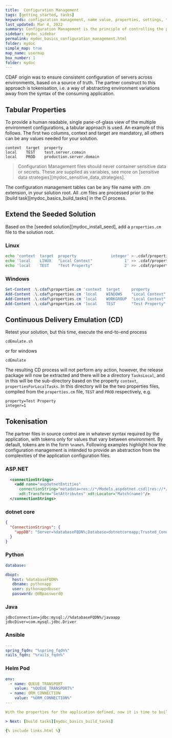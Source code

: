 ```yaml
---
title:  Configuration Management
tags: [getting_started, tasks]
keywords: configuration management, name value, properties, settings, tokenisation
last_updated: Mar 4, 2022
summary: Configuration Management is the principle of controlling the properties and settings of environments from source control, to provide transparency and traceability of current state and changes over time.
sidebar: mydoc_sidebar
permalink: mydoc_basics_configuration_management.html
folder: mydoc
simple_map: true
map_name: usermap
box_number: 1
folder: mydoc
---
```


CDAF origin was to ensure consistent configuration of servers across environments, based on a source of truth. The partner construct to this approach is tokenisation, i.e. a way of abstracting environment variations away from the syntax of the consuming application.

## Tabular Properties

To provide a human readable, single pane-of-glass view of the multiple environment configurations, a tabular approach is used. An example of this follows. The first two columns, context and target are mandatory, all others can be any values needed for your solution.

```
context  target  property
local    TEST    test.server.comain
local    PROD    production.server.domain
```

> Configuration Management files should never container sensitive data or secrets. These are supplied as variables, see more on [sensitive data strategies][mydoc_sensitive_data_strategies].

The configuration management tables can be any file name with .cm extension, in your solution root. All .cm files are processed prior to the [build task][mydoc_basics_build_tasks] in the CI process.

## Extend the Seeded Solution

Based on the [seeded solution][mydoc_install_seed], add a `properties.cm` file to the solution root.

### Linux

``` bash
echo 'context  target  property               integer' > .cdaf/properties.cm
echo 'local    LINUX   "Local Context"              1' >> .cdaf/properties.cm
echo 'local    TEST    "Test Property"              2' >> .cdaf/properties.cm
```

### Windows

``` powershell
Set-Content .\.cdaf\properties.cm 'context  target     property               integer'
Add-Content .\.cdaf\properties.cm 'local    WINDOWS    "Local Context"              1'
Add-Content .\.cdaf\properties.cm 'local    WORKGROUP  "Local Context"              1'
Add-Content .\.cdaf\properties.cm 'local    TEST       "Test Property"              2'
```

## Continuous Delivery Emulation (CD)

Retest your solution, but this time, execute the end-to-end process

    cdEmulate.sh

or for windows

    cdEmulate

The resulting CD process will not perform any action, however, the release package will now be extracted and there will be a directory `TasksLocal`, and in this will be the sub-directory based on the property `context`, `propertiesForLocalTasks`. In this directory will be the two properties files, compiled from the `properties.cm` file, `TEST` and `PROD` respectively, e.g.

``` properties
property=Test Property
integer=1
```

## Tokenisation

The partner files in source control are in whatever syntax required by the application, with tokens only for values that vary between environment. By default, tokens are in the form ``%name%``. Following examples highlight how the configuration management is intended to provide an abstraction from the complexities of the application configuration files.

### ASP.NET

``` xml
  <connectionStrings>
    <add name="aspdotnetEntities"
      connectionString="metadata=res://*/Models.aspdotnet.csdl|res://*/Models.aspdotnet.ssdl|res://*/Models.aspdotnet.msl;provider=System.Data.SqlClient;provider connection string=&quot;data source=%databaseFQDN%;initial catalog=aspdotnetapp;integrated security=True;multipleactiveresultsets=True;application name=EntityFramework&quot;" providerName="System.Data.EntityClient"
      xdt:Transform="SetAttributes" xdt:Locator="Match(name)"/>
  </connectionStrings>
```

### dotnet core

``` json
{
  "ConnectionStrings": {
    "appDB": "Server=%databaseFQDN%;Database=dotnetcoreapp;Trusted_Connection=True;"
  }
}
```

### Python

``` yaml
database: 

dbopt:
   host: %databaseFQDN%
   dbname: pythonapp
   user: pythonappdbuser
   password: @dBpassword@
```

### Java

``` properties
jdbcConnection=jdbc:mysql://%databaseFQDN%/javaapp
jdbcDiver=com.mysql.jdbc.Driver
```

### Ansible

``` yaml
---
spring_fqdn: "%spring_fqdn%"
rails_fqdn: "%rails_fqdn%"
```

### Helm Pod

``` yaml
env:
  - name: QUEUE_TRANSPORT
    value: "%QUEUE_TRANSPORT%"
  - name: ORM_CONNECTION
    value: "%ORM_CONNECTION%"
---

With the properties for the application defined, now it is time to build the application.

> Next: [build tasks][mydoc_basics_build_tasks]

{% include links.html %}
